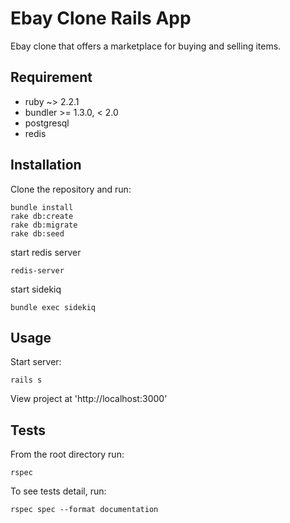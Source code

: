 # Ebay Clone Rails App
Ebay clone that offers a marketplace for buying and selling items.

## Requirement
- ruby ~> 2.2.1
- bundler >= 1.3.0, < 2.0
- postgresql
- redis

## Installation
Clone the repository and run:

```
bundle install
rake db:create
rake db:migrate
rake db:seed
```
start redis server
```
redis-server
```
start sidekiq
```
bundle exec sidekiq
```
## Usage

Start server:

```
rails s
```

View project at 'http://localhost:3000'

## Tests
From the root directory run:

```
rspec
```

To see tests detail, run:
 ```
rspec spec --format documentation
```


